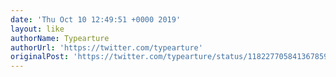 ```yaml
---
date: 'Thu Oct 10 12:49:51 +0000 2019'
layout: like
authorName: Typearture
authorUrl: 'https://twitter.com/typearture'
originalPost: 'https://twitter.com/typearture/status/1182277058413678592'
---
```

